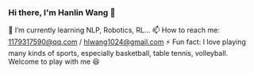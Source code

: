 ### Hi there, I'm Hanlin Wang 👋

<!--
**WangHanLinHenry/WangHanLinHenry** is a ✨ _special_ ✨ repository because its `README.md` (this file) appears on your GitHub profile.

Here are some ideas to get you started:

- 🔭 I’m currently working on ...
- 🌱 I’m currently learning ...
- 👯 I’m looking to collaborate on ...
- 🤔 I’m looking for help with ...
- 💬 Ask me about ...
- 📫 How to reach me: ...
- 😄 Pronouns: ...
- ⚡ Fun fact: ...
-->

🌱 I’m currently learning NLP, Robotics, RL...
📫 How to reach me: 1179317590@qq.com / hlwang1024@gmail.com
⚡ Fun fact: I love playing many kinds of sports, especially basketball, table tennis, volleyball. Welcome to play with me 😆

